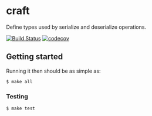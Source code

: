 # craft

Define types used by serialize and deserialize operations.

[![Build Status](https://circleci.com/gh/DSiSc/craft/tree/master.svg?style=shield)](https://circleci.com/gh/DSiSc/craft/tree/master)
[![codecov](https://codecov.io/gh/DSiSc/craft/branch/master/graph/badge.svg)](https://codecov.io/gh/DSiSc/craft)

## Getting started

Running it then should be as simple as:

```
$ make all
```

### Testing

```
$ make test
```

